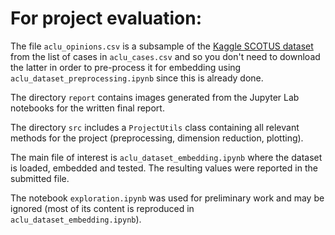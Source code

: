 # For project evaluation:
The file `aclu_opinions.csv` is a subsample of the [Kaggle SCOTUS dataset](https://www.kaggle.com/datasets/gqfiddler/scotus-opinions) from the list of cases in `aclu_cases.csv` and so you don't need to download the latter in order to pre-process it for embedding using `aclu_dataset_preprocessing.ipynb` since this is already done.

The directory `report` contains images generated from the Jupyter Lab notebooks for the written final report.

The directory `src` includes a `ProjectUtils` class containing all relevant methods for the project (preprocessing, dimension reduction, plotting).

The main file of interest is `aclu_dataset_embedding.ipynb` where the dataset is loaded, embedded and tested.
The resulting values were reported in the submitted file.

The notebook `exploration.ipynb` was used for preliminary work and may be ignored (most of its content is reproduced in `aclu_dataset_embedding.ipynb`).
